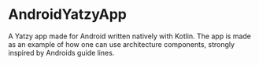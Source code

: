 # AndroidYatzyApp

A Yatzy app made for Android written natively with Kotlin.
The app is made as an example of how one can use architecture components, strongly inspired by Androids guide lines.
